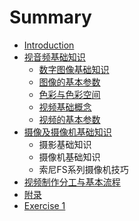 # Summary

* [Introduction](README.md)
* [视音频基础知识](ch01/README.md)
   * [数字图像基础知识](ch01/01_Intro_to_DIP.md)
   * [图像的基本参数](ch01/02_Properties_of_image.md)
   * [色彩与色彩空间](ch01/03_Color_and_color_space.md)
   * [视频基础概念](ch01/04_Intro_to_video.md)
   * [视频的基本参数](ch01/05_Properties_of_video.md)
* [摄像及摄像机基础知识](ch02/README.md)
   * 摄影基础知识
   * 摄像机基础知识
   * 索尼FS系列摄像机技巧
* [视频制作分工与基本流程](ch03/README.md)
* [附录](appendix/README.md)
* [Exercise 1](ch01/Ex01.md)

